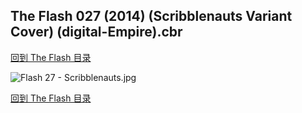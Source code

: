 ## The Flash 027 (2014) (Scribblenauts Variant Cover) (digital-Empire).cbr


[回到 The Flash 目录](https://github.com/alicewish/markdown/blob/master/series/Flash.md)


![Flash 27 - Scribblenauts.jpg](https://wx1.sinaimg.cn/large/6a9fdecagy1fq34jmy6qdj21hc2a1npd.jpg)

[回到 The Flash 目录](https://github.com/alicewish/markdown/blob/master/series/Flash.md)

